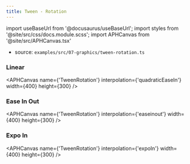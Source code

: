 ```yaml
---
title: Tween - Rotation
---
```


import useBaseUrl from '@docusaurus/useBaseUrl';
import styles from '@site/src/css/docs.module.scss';
import APHCanvas from '@site/src/APHCanvas.tsx'

- source: `examples/src/07-graphics/tween-rotation.ts`


### Linear 

<APHCanvas name={'TweenRotation'} interpolation={'quadraticEaseIn'} width={400} height={300} />

### Ease In Out

<APHCanvas name={'TweenRotation'} interpolation={'easeinout'} width={400} height={300} />

### Expo In

<APHCanvas name={'TweenRotation'} interpolation={'expoIn'} width={400} height={300} />
